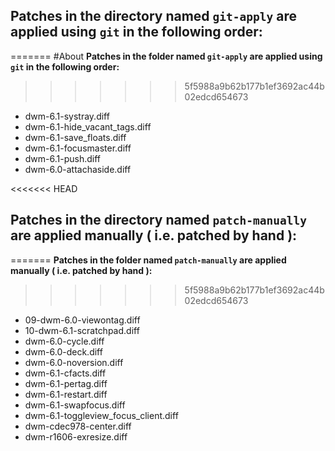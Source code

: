 ## Patches in the directory named `git-apply` are applied using  `git` in the following order:
=======
#About
**Patches in the folder named `git-apply` are applied using  `git` in the following order:**
>>>>>>> 5f5988a9b62b177b1ef3692ac44b02edcd654673

- dwm-6.1-systray.diff
- dwm-6.1-hide_vacant_tags.diff
- dwm-6.1-save_floats.diff
- dwm-6.1-focusmaster.diff
- dwm-6.1-push.diff
- dwm-6.0-attachaside.diff

<<<<<<< HEAD
## Patches in the directory named `patch-manually` are applied manually ( i.e. patched by hand ):
=======
**Patches in the folder named `patch-manually` are applied manually ( i.e. patched by hand ):**
>>>>>>> 5f5988a9b62b177b1ef3692ac44b02edcd654673

- 09-dwm-6.0-viewontag.diff
- 10-dwm-6.1-scratchpad.diff
- dwm-6.0-cycle.diff
- dwm-6.0-deck.diff
- dwm-6.0-noversion.diff
- dwm-6.1-cfacts.diff
- dwm-6.1-pertag.diff
- dwm-6.1-restart.diff
- dwm-6.1-swapfocus.diff
- dwm-6.1-toggleview_focus_client.diff
- dwm-cdec978-center.diff
- dwm-r1606-exresize.diff
